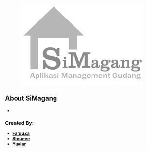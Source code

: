 <p align="center"><a href="#"><img src="public/img/Brand-SiMagang.png" width="400"></a></p>


## About SiMagang

-


### Created By:

- **[FaruuZa](https://github.com/FaruuZa)**
- **[Shrueee](https://github.com/Shrueee)**
- **[Yuviar](https://github.com/Yuviar)**

